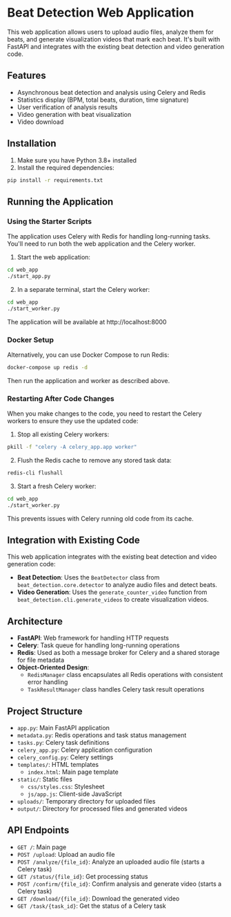 # Beat Detection Web Application

This web application allows users to upload audio files, analyze them for beats, and generate visualization videos that mark each beat. It's built with FastAPI and integrates with the existing beat detection and video generation code.

## Features

- Asynchronous beat detection and analysis using Celery and Redis
- Statistics display (BPM, total beats, duration, time signature)
- User verification of analysis results
- Video generation with beat visualization
- Video download

## Installation

1. Make sure you have Python 3.8+ installed
2. Install the required dependencies:

```bash
pip install -r requirements.txt
```

## Running the Application

### Using the Starter Scripts

The application uses Celery with Redis for handling long-running tasks. You'll need to run both the web application and the Celery worker.

1. Start the web application:

```bash
cd web_app
./start_app.py
```

2. In a separate terminal, start the Celery worker:

```bash
cd web_app
./start_worker.py
```

The application will be available at http://localhost:8000

### Docker Setup

Alternatively, you can use Docker Compose to run Redis:

```bash
docker-compose up redis -d
```

Then run the application and worker as described above.

### Restarting After Code Changes

When you make changes to the code, you need to restart the Celery workers to ensure they use the updated code:

1. Stop all existing Celery workers:

```bash
pkill -f "celery -A celery_app.app worker"
```

2. Flush the Redis cache to remove any stored task data:

```bash
redis-cli flushall
```

3. Start a fresh Celery worker:

```bash
cd web_app
./start_worker.py
```

This prevents issues with Celery running old code from its cache.

## Integration with Existing Code

This web application integrates with the existing beat detection and video generation code:

- **Beat Detection**: Uses the `BeatDetector` class from `beat_detection.core.detector` to analyze audio files and detect beats.
- **Video Generation**: Uses the `generate_counter_video` function from `beat_detection.cli.generate_videos` to create visualization videos.

## Architecture

- **FastAPI**: Web framework for handling HTTP requests
- **Celery**: Task queue for handling long-running operations
- **Redis**: Used as both a message broker for Celery and a shared storage for file metadata
- **Object-Oriented Design**: 
  - `RedisManager` class encapsulates all Redis operations with consistent error handling
  - `TaskResultManager` class handles Celery task result operations

## Project Structure

- `app.py`: Main FastAPI application
- `metadata.py`: Redis operations and task status management
- `tasks.py`: Celery task definitions
- `celery_app.py`: Celery application configuration
- `celery_config.py`: Celery settings
- `templates/`: HTML templates
  - `index.html`: Main page template
- `static/`: Static files
  - `css/styles.css`: Stylesheet
  - `js/app.js`: Client-side JavaScript
- `uploads/`: Temporary directory for uploaded files
- `output/`: Directory for processed files and generated videos

## API Endpoints

- `GET /`: Main page
- `POST /upload`: Upload an audio file
- `POST /analyze/{file_id}`: Analyze an uploaded audio file (starts a Celery task)
- `GET /status/{file_id}`: Get processing status
- `POST /confirm/{file_id}`: Confirm analysis and generate video (starts a Celery task)
- `GET /download/{file_id}`: Download the generated video
- `GET /task/{task_id}`: Get the status of a Celery task
